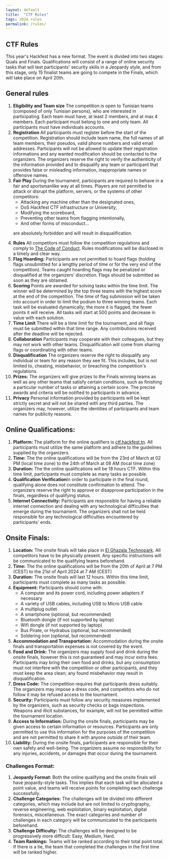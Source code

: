 ```yaml
---
layout: default
title:  "CTF Rules"
tags: 2024 rules
permalink: /rules/
---
```


<section class="content-section bg-light" id="rules">
<div class="container">
        <div class="row">
            <div class="col-lg-10 mx-auto">
	    <h2>CTF Rules</h2>
            This year's Hackfest has a new format. The event is divided into two stages: Quals and Finals. Qualifications will consist of a range of online security tasks that will test participants' security skills in a Jeopardy style, and from this stage, only 15 finalist teams are going to compete in the Finals, which will take place on April 20th.
	    	    <h2>General rules</h2>

<ol>
<li><strong>Eligibility and Team size</strong> The competition is open to Tunisian teams (composed of only Tunisian persons), who are interested in participating. Each team must have, at least 2 members, and at max 4 members. Each participant must belong to one and only team. All participants must have individuals accounts.</li>

<li><strong>Registration</strong> All participants must register before the start of the competition. Registration should include team name, the full names of all team members, their pseudos, valid phone numbers and valid email addresses. Participants will not be allowed to update their registration informations and any wanted modification should be contacted to the organizers. The organizers reserve the right to verify the authenticity of the information provided and to disqualify any team or participant that provides false or misleading information, inappropriate names or offensive names. </li>

<li><strong>Fair Play</strong> During the tournament, participants are required to behave in a fair and sportsmanlike way at all times. Players are not permitted to attack or disrupt the platform, servers, or the systems of other competitors:

<ul>
<li>Attacking any machine other than the designated ones,</li>
<li>DoS Hackfest CTF infrastructure or University,</li>
<li>Modifying the scoreboard,</li>
<li>Preventing other teams from flagging intentionally,</li>
<li>And other forms of misconduct...</li>
</ul>

are absolutely forbidden and will result in disqualification.
</li>

<li><strong>Rules</strong> All competitors must follow the competition regulations and comply to <a href="/conduct">The Code of Conduct</a>. Rules modifications will be disclosed in a timely and clear way.</li>

<li><strong>Flag Hoarding:</strong> Participants are not permitted to hoard flags (holding flags unsubmitted for a lengthy period of time or for the very end of the competition). Teams caught hoarding flags may be penalized or disqualified at the organizers' discretion. Flags should be submitted as soon as they are obtained.</li>

<li><strong>Scoring</strong> Points are awarded for solving tasks within the time limit. The winner will be determined by the top three teams with the highest score at the end of the competition. The time of flag submission will be taken into account in order to limit the podium to three winning teams. Each task will be evaluated dynamically; the more it is flagged, the fewer points it will receive. All tasks will start at 500 points and decrease in value with each solution.</li>

<li><strong>Time Limit</strong> There will be a time limit for the tournament, and all flags must be submitted within that time range. Any contributions received after the deadline will be rejected.</li>

<li><strong>Collaboration</strong> Participants may cooperate with their colleagues, but they may not work with other teams. Disqualification will come from sharing flags or coordinating with other teams.</li>

<li><strong>Disqualification</strong> The organizers reserve the right to disqualify any individual or team for any reason they see fit. This includes, but is not limited to, cheating, misbehavior, or breaching the competition's regulations.</li>

<li><strong>Prizes:</strong> The organizers will give prizes to the Finals winning teams as well as any other teams that satisfy certain conditions, such as finishing a particular number of tasks or attaining a certain score. The precise awards and criteria will be notified to participants in advance.</li>

<li><strong>Privacy</strong> Personal information provided by participants will be kept strictly secret and will not be shared with any third parties. The organizers may, however, utilize the identities of participants and team names for publicity reasons.</li>
</ol>

<h2>Online Qualifications:</h2>

<ol>
<li><strong>Platform:</strong> The platform for the online qualifiers is <a href="https://ctf.hackfest.tn">ctf.hackfest.tn</a>. All participants must utilize the same platform and adhere to the guidelines supplied by the organizers.</li>

<li><strong>Time:</strong> The the online qualifications will be from the 23rd of March at 02 PM (local time zone) to  the 24th of March at 08 AM (local time zone)</li>

<li><strong>Duration:</strong> The the online qualifications will be 18 hours CTF. Within this time limit, participants must complete as many tasks as possible.</li>

<li><strong>Qualification Verification</strong>In order to participate in the final round, qualifying alone does not constitute confirmation to attend. The organizers reserve the right to approve or disapprove participation in the finals, regardless of qualifying status.</li>

<li><strong>Internet Connectivity:</strong> Participants are responsible for having a reliable internet connection and dealing with any technological difficulties that emerge during the tournament. The organizers shall not be held responsible for any technological difficulties encountered by participants' ends.</li>
</ol>

<h2>Onsite Finals:</h2>

<ol>
<li><strong>Location:</strong> The onsite finals will take place in <a href="/#map">El Ghazala Technopark</a>. All competitors have to be physically present. Any specific instructions will be communicated to the qualifying teams beforehand.</li>

<li><strong>Time:</strong> The the online qualifications will be from the 20th of April at 7 PM (CEST) to the 21st of April 2024 at 7 AM (CEST)</li>

<li><strong>Duration:</strong> The onsite finals will last 12 hours. Within this time limit, participants must complete as many tasks as possible.</li>

<li><strong>Equipment:</strong> Participants should come with:
<ul>
<li>A computer and its power cord, including power adapters if necessary</li>
<li>A variety of USB cables, including USB to Micro USB cable</li>
<li>A multiplug outlet</li>
<li>A smartphone (optional, but recommended)</li>
<li>Bluetooth dongle (if not supported by laptop)</li>
<li>Wifi dongle (if not supported by laptop)</li>
<li>Bus Pirate, or Hydrabus (optional, but recommended)</li>
<li>Soldering iron (optional, but recommended)</li>
</ul>
</li>

<li><strong>Accommodation and Transportation:</strong> Accommodation during the onsite finals and transportation expenses is not covered by the event.</li>

<li><strong>Food and Drink:</strong> The organizers may supply food and drink during the onsite finals, however this is not guaranteed and may incur extra fees. Participants may bring their own food and drinks, but any consumption must not interfere with the competition or other participants, and they must keep the area clean; any found misbehavior may result in disqualification.</li>

<li><strong>Dress Code:</strong> The competition requires that participants dress suitably. The organizers may impose a dress code, and competitors who do not follow it may be refused access to the tournament.</li>

<li><strong>Security:</strong> Participants must follow any security measures implemented by the organizers, such as security checks or bags inspections. Weapons and illicit substances, for example, will not be permitted within the tournament location.</li>

<li><strong>Access to Information:</strong> During the onsite finals, participants may be given access to certain information or resources. Participants are only permitted to use this information for the purposes of the competition and are not permitted to share it with anyone outside of their team.</li>

<li><strong>Liability:</strong> During the onsite finals, participants are responsible for their own safety and well-being. The organizers assume no responsibility for any injuries, accidents, or damages that occur during the tournament.</li>
</ol>

<h3>Challenges Format:</h3>

<ol>
<li><strong>Jeopardy Format:</strong> Both the online qualifying and the onsite finals will have jeopardy-style tasks. This implies that each task will be allocated a point value, and teams will receive points for completing each challenge successfully.</li>

<li><strong>Challenge Categories:</strong> The challenges will be divided into different categories, which may include but are not limited to cryptography, reverse engineering, web exploitation, binary exploitation, digital forensics, miscellaneous. The exact categories and number of challenges in each category will be communicated to the participants beforehand.</li>

<li><strong>Challenge Difficulty:</strong> The challenges will be designed to be progressively more difficult: Easy, Medium, Hard.</li>

<li><strong>Team Rankings:</strong> Teams will be ranked according to their total point total. If there is a tie, the team that completed the challenges in the first time will be ranked higher.</li>
</ol>


</div>
</div>
</div>
</section>
